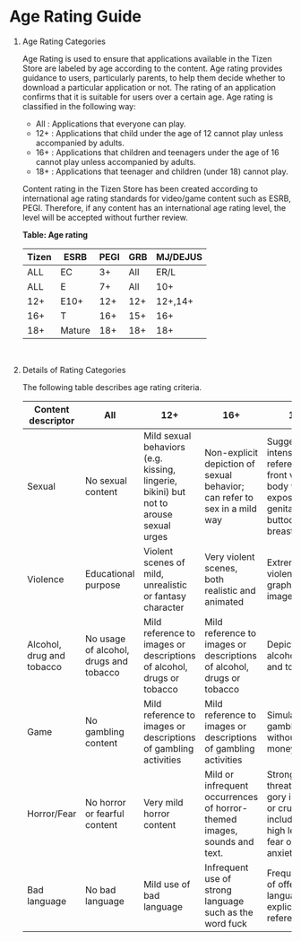 # Age Rating Guide

1. Age Rating Categories

   Age Rating is used to ensure that applications available in the Tizen Store are labeled by age according to the content. Age rating provides guidance to users, particularly parents, to help them decide whether to download a particular application or not. The rating of an application confirms that it is suitable for users over a certain age. Age rating is classified in the following way:

   - All : Applications that everyone can play.
   - 12+ : Applications that child under the age of 12 cannot play unless accompanied by adults.
   - 16+ : Applications that children and teenagers under the age of 16 cannot play unless accompanied by adults.
   - 18+ : Applications that teenager and children (under 18) cannot play.

   Content rating in the Tizen Store has been created according to international age rating standards for video/game content such as ESRB, PEGI. Therefore, if any content has an international age rating level, the level will be accepted without further review.

   **Table: Age rating**

   | Tizen | ESRB   | PEGI | GRB  | MJ/DEJUS |
   | ----- | ------ | ---- | ---- | -------- |
   | ALL   | EC     | 3+   | All  | ER/L     |
   | ALL   | E      | 7+   | All  | 10+      |
   | 12+   | E10+   | 12+  | 12+  | 12+,14+  |
   | 16+   | T      | 16+  | 15+  | 16+      |
   | 18+   | Mature | 18+  | 18+  | 18+      |

   ​

2. Details of Rating Categories

   The following table describes age rating criteria.

   | Content descriptor        | All                                    | 12+                                      | 16+                                      | 18+                                      | Not Allowed                              |
   | ------------------------- | -------------------------------------- | ---------------------------------------- | ---------------------------------------- | ---------------------------------------- | ---------------------------------------- |
   | Sexual                    | No sexual content                      | Mild sexual behaviors (e.g. kissing, lingerie, bikini) but not to arouse sexual urges | Non-explicit depiction of sexual behavior; can refer to sex in a mild way | Suggestive or intense sexual references;full front view of a body without exposure of genitals, buttocks or breast | Pornography                              |
   | Violence                  | Educational purpose                    | Violent scenes of mild, unrealistic or fantasy character | Very violent scenes, both realistic and animated | Extremely violent graphic images         | Glamorizing death, torture, weapons, etc. |
   | Alcohol, drug and tobacco | No usage of alcohol, drugs and tobacco | Mild reference to images or descriptions of alcohol, drugs or tobacco | Mild reference to images or descriptions of alcohol, drugs or tobacco | Depiction of alcohol, drug and tobacco   | Advertisements of alcohol, drugs and tobacco |
   | Game                      | No gambling content                    | Mild reference to images or descriptions of gambling activities | Mild reference to images or descriptions of gambling activities | Simulated gambling without real money betting | Gambling with real money                 |
   | Horror/Fear               | No horror or fearful content           | Very mild horror content                 | Mild or infrequent occurrences of horror-themed images, sounds and text. | Strong threats;Strong gory images or cruelty including a high level of fear or anxiety | Extreme threads;Extreme gory images or cruelty including a high level of fear or anxiety |
   | Bad language              | No bad language                        | Mild use of bad language                 | Infrequent use of strong language such as the word fuck | Frequent use of offensive language or explicit sexual references | Unacceptable use of offensive language or extremely explicit sexual references |